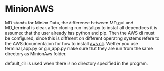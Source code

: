 # MinionAWS

MD stands for Minion Data, the difference between MD_gui and MD_terminal is clear. 
after cloning run install.py to install all dependices it is assumed that the user already has python and pip. Then the AWS cli must be configured, since this is different on 
different operating systems refere to the AWS documentation for how to install [aws cli](https://aws.amazon.com/cli/). Wether you use terminal_app.py or gui_app.py make sure that they are 
run from the same directory as MinionAws folder.

default_dir is used when there is no directory specified in the program. 

